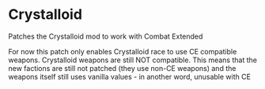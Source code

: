 # Crystalloid
Patches the Crystalloid mod to work with Combat Extended

For now this patch only enables Crystalloid race to use CE compatible weapons. Crystalloid weapons are still NOT compatible. This means that the new factions are still not patched (they use non-CE weapons) and the weapons itself still uses vanilla values - in another word, unusable with CE
